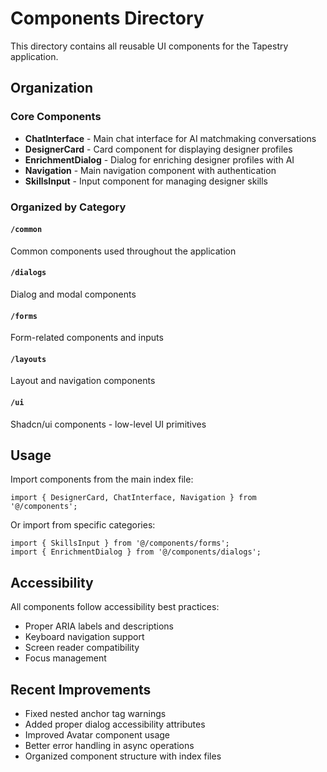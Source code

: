 # Components Directory

This directory contains all reusable UI components for the Tapestry application.

## Organization

### Core Components
- **ChatInterface** - Main chat interface for AI matchmaking conversations
- **DesignerCard** - Card component for displaying designer profiles
- **EnrichmentDialog** - Dialog for enriching designer profiles with AI
- **Navigation** - Main navigation component with authentication
- **SkillsInput** - Input component for managing designer skills

### Organized by Category

#### `/common`
Common components used throughout the application

#### `/dialogs`
Dialog and modal components

#### `/forms`
Form-related components and inputs

#### `/layouts`
Layout and navigation components

#### `/ui`
Shadcn/ui components - low-level UI primitives

## Usage

Import components from the main index file:

```tsx
import { DesignerCard, ChatInterface, Navigation } from '@/components';
```

Or import from specific categories:

```tsx
import { SkillsInput } from '@/components/forms';
import { EnrichmentDialog } from '@/components/dialogs';
```

## Accessibility

All components follow accessibility best practices:
- Proper ARIA labels and descriptions
- Keyboard navigation support
- Screen reader compatibility
- Focus management

## Recent Improvements

- Fixed nested anchor tag warnings
- Added proper dialog accessibility attributes
- Improved Avatar component usage
- Better error handling in async operations
- Organized component structure with index files